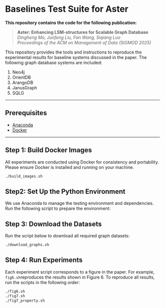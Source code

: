 # Baselines Test Suite for Aster

**This repository contains the code for the following publication:**

> **Aster: Enhancing LSM-structures for Scalable Graph Database**  
> *Dingheng Mo, Junfeng Liu, Fan Wang, Siqiang Luo*  
> *Proceedings of the ACM on Management of Data (SIGMOD 2025)*

This repository provides the tools and instructions to reproduce the experimental results for baseline systems discussed in the paper. The following graph database systems are included:

1. Neo4j  
2. OrientDB  
3. ArangoDB  
4. JanusGraph  
5. SQLG  

---

## Prerequisites

- [Anaconda](https://www.anaconda.com/)
- [Docker](https://www.docker.com/)

---

## Step 1: Build Docker Images

All experiments are conducted using Docker for consistency and portability. Please ensure Docker is installed and running on your machine.

```bash
./build_images.sh
```

## Step2: Set Up the Python Environment
We use Anaconda to manage the testing environment and dependencies. Run the following script to prepare the environment:

## Step 3: Download the Datasets
Run the script below to download all required graph datasets:
```bash
./download_graphs.sh
```

## Step 4: Run Experiments
Each experiment script corresponds to a figure in the paper. For example, `fig6.sh`reproduces the results shown in Figure 6. To reproduce all results, run the scripts in the following order:
```bash
./fig6.sh
./fig7.sh
./fig7_property.sh
```